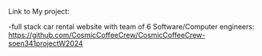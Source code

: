 Link to My project:

-full stack car rental website with team of 6 Software/Computer engineers:
https://github.com/CosmicCoffeeCrew/CosmicCoffeeCrew-soen341projectW2024










